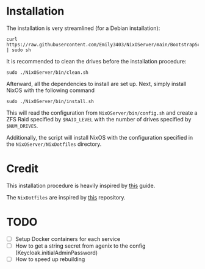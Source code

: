 # Installation

The installation is very streamlined (for a Debian installation):

```
curl https://raw.githubusercontent.com/Emily3403/NixOServer/main/BootstrapScripts/Debian.sh | sudo sh
```

It is recommended to clean the drives before the installation procedure:

```
sudo ./NixOServer/bin/clean.sh
```

Afterward, all the dependencies to install are set up. Next, simply install NixOS with the following command

```
sudo ./NixOServer/bin/install.sh
```

This will read the configuration from `NixOServer/bin/config.sh` and create a ZFS Raid specified by `$RAID_LEVEL` with the number of drives specified by `$NUM_DRIVES`.

Additionally, the script will install NixOS with the configuration specified in the `NixOServer/NixDotfiles` directory.

# Credit

This installation procedure is heavily inspired by [this](https://openzfs.github.io/openzfs-docs/Getting%20Started/NixOS/Root%20on%20ZFS.html) guide.

The `NixDotfiles` are inspired by [this](https://github.com/ne9z/dotfiles-flake) repository.


# TODO

- [ ] Setup Docker containers for each service
- [ ] How to get a string secret from agenix to the config (Keycloak.initialAdminPassword)
- [ ] How to speed up rebuilding
